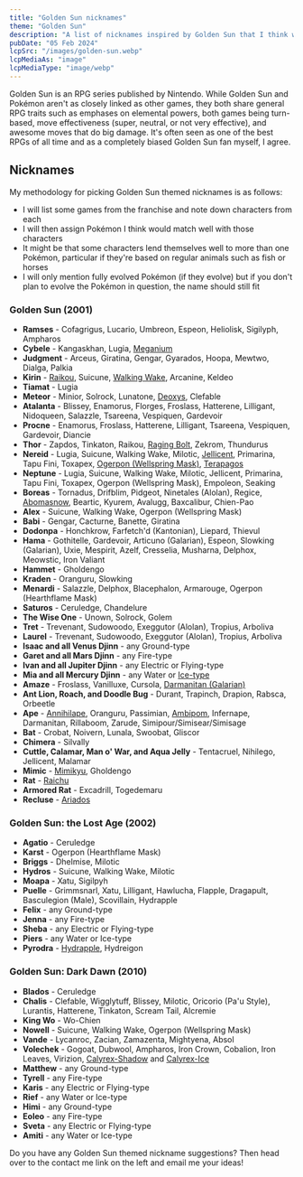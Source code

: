 ```yaml
---
title: "Golden Sun nicknames"
theme: "Golden Sun"
description: "A list of nicknames inspired by Golden Sun that I think would work well with Pokémon."
pubDate: "05 Feb 2024"
lcpSrc: "/images/golden-sun.webp"
lcpMediaAs: "image"
lcpMediaType: "image/webp"
---
```


Golden Sun is an RPG series published by Nintendo. While Golden Sun and Pokémon aren't as closely linked as other games, they both share general RPG traits such as emphases on elemental powers, both games being turn-based, move effectiveness (super, neutral, or not very effective), and awesome moves that do big damage. It's often seen as one of the best RPGs of all time and as a completely biased Golden Sun fan myself, I agree.

## Nicknames

My methodology for picking Golden Sun themed nicknames is as follows:

* I will list some games from the franchise and note down characters from each
* I will then assign Pokémon I think would match well with those characters
* It might be that some characters lend themselves well to more than one Pokémon, particular if they're based on regular animals such as fish or horses
* I will only mention fully evolved Pokémon (if they evolve) but if you don't plan to evolve the Pokémon in question, the name should still fit

### Golden Sun (2001)

* **Ramses** - Cofagrigus, Lucario, Umbreon, Espeon, Heliolisk, Sigilyph, Ampharos
* **Cybele** - Kangaskhan, Lugia, [Meganium](/nicknames/meganium/)
* **Judgment** - Arceus, Giratina, Gengar, Gyarados, Hoopa, Mewtwo, Dialga, Palkia
* **Kirin** - [Raikou](/nicknames/raikou/), Suicune, [Walking Wake](/nicknames/walking-wake/), Arcanine, Keldeo
* **Tiamat** - Lugia
* **Meteor** - Minior, Solrock, Lunatone, [Deoxys](/nicknames/deoxys/), Clefable
* **Atalanta** - Blissey, Enamorus, Florges, Froslass, Hatterene, Lilligant, Nidoqueen, Salazzle, Tsareena, Vespiquen, Gardevoir
* **Procne** - Enamorus, Froslass, Hatterene, Lilligant, Tsareena, Vespiquen, Gardevoir, Diancie
* **Thor** - Zapdos, Tinkaton, Raikou, [Raging Bolt](/nicknames/raging-bolt/), Zekrom, Thundurus
* **Nereid** - Lugia, Suicune, Walking Wake, Milotic, [Jellicent](/nicknames/jellicent/), Primarina, Tapu Fini, Toxapex, [Ogerpon (Wellspring Mask)](/nicknames/ogerpon/), [Terapagos](/nicknames/terapagos/)
* **Neptune** - Lugia, Suicune, Walking Wake, Milotic, Jellicent, Primarina, Tapu Fini, Toxapex, Ogerpon (Wellspring Mask), Empoleon, Seaking
* **Boreas** - Tornadus, Drifblim, Pidgeot, Ninetales (Alolan), Regice, [Abomasnow](/nicknames/abomasnow/), Beartic, Kyurem, Avalugg, Baxcalibur, Chien-Pao
* **Alex** - Suicune, Walking Wake, Ogerpon (Wellspring Mask)
* **Babi** - Gengar, Cacturne, Banette, Giratina
* **Dodonpa** - Honchkrow, Farfetch'd (Kantonian), Liepard, Thievul
* **Hama** - Gothitelle, Gardevoir, Articuno (Galarian), Espeon, Slowking (Galarian), Uxie, Mespirit, Azelf, Cresselia, Musharna, Delphox, Meowstic, Iron Valiant
* **Hammet** - Gholdengo
* **Kraden** - Oranguru, Slowking
* **Menardi** - Salazzle, Delphox, Blacephalon, Armarouge, Ogerpon (Hearthflame Mask)
* **Saturos** - Ceruledge, Chandelure
* **The Wise One** - Unown, Solrock, Golem
* **Tret** - Trevenant, Sudowoodo, Exeggutor (Alolan), Tropius, Arboliva
* **Laurel** - Trevenant, Sudowoodo, Exeggutor (Alolan), Tropius, Arboliva
* **Isaac and all Venus Djinn** - any Ground-type
* **Garet and all Mars Djinn** - any Fire-type
* **Ivan and all Jupiter Djinn** - any Electric or Flying-type
* **Mia and all Mercury Djinn** - any Water or [Ice-type](/nicknames/themes/ice-type/)
* **Amaze** - Froslass, Vanilluxe, Cursola, [Darmanitan (Galarian)](/nicknames/darmanitan/)
* **Ant Lion, Roach, and Doodle Bug** - Durant, Trapinch, Drapion, Rabsca, Orbeetle
* **Ape** - [Annihilape](/nicknames/annihilape/), Oranguru, Passimian, [Ambipom](/nicknames/ambipom/), Infernape, Darmanitan, Rillaboom, Zarude, Simipour/Simisear/Simisage
* **Bat** - Crobat, Noivern, Lunala, Swoobat, Gliscor
* **Chimera** - Silvally
* **Cuttle, Calamar, Man o' War, and Aqua Jelly** - Tentacruel, Nihilego, Jellicent, Malamar
* **Mimic** - [Mimikyu](/nicknames/mimikyu/), Gholdengo
* **Rat** - [Raichu](/nicknames/raichu/)
* **Armored Rat** - Excadrill, Togedemaru
* **Recluse** - [Ariados](/nicknames/ariados/)

### Golden Sun: the Lost Age (2002)

* **Agatio** - Ceruledge
* **Karst** - Ogerpon (Hearthflame Mask)
* **Briggs** - Dhelmise, Milotic
* **Hydros** - Suicune, Walking Wake, Milotic
* **Moapa** - Xatu, Sigilpyh
* **Puelle** - Grimmsnarl, Xatu, Lilligant, Hawlucha, Flapple, Dragapult, Basculegion (Male), Scovillain, Hydrapple
* **Felix** - any Ground-type
* **Jenna** - any Fire-type
* **Sheba** - any Electric or Flying-type
* **Piers** - any Water or Ice-type
* **Pyrodra** - [Hydrapple](/nicknames/hydrapple/), Hydreigon

### Golden Sun: Dark Dawn (2010)

* **Blados** - Ceruledge
* **Chalis** - Clefable, Wigglytuff, Blissey, Milotic, Oricorio (Pa'u Style), Lurantis, Hatterene, Tinkaton, Scream Tail, Alcremie
* **King Wo** - Wo-Chien
* **Nowell** - Suicune, Walking Wake, Ogerpon (Wellspring Mask)
* **Vande** - Lycanroc, Zacian, Zamazenta, Mightyena, Absol
* **Volechek** - Gogoat, Dubwool, Ampharos, Iron Crown, Cobalion, Iron Leaves, Virizion, [Calyrex-Shadow](/nicknames/shadow-rider-calyrex/) and [Calyrex-Ice](/nicknames/ice-rider-calyrex/)
* **Matthew** - any Ground-type
* **Tyrell** - any Fire-type
* **Karis** - any Electric or Flying-type
* **Rief** - any Water or Ice-type
* **Himi** - any Ground-type
* **Eoleo** - any Fire-type
* **Sveta** - any Electric or Flying-type
* **Amiti** - any Water or Ice-type

Do you have any Golden Sun themed nickname suggestions? Then head over to the contact me link on the left and email me your ideas!